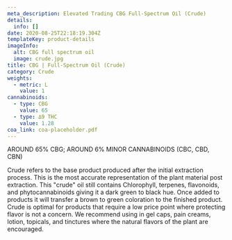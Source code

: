 ```yaml
---
meta_description: Elevated Trading CBG Full-Spectrum Oil (Crude)
details:
  info: []
date: 2020-08-25T22:18:19.304Z
templateKey: product-details
imageInfo:
  alt: CBG full spectrum oil
  image: crude.jpg
title: CBG | Full-Spectrum Oil (Crude)
category: Crude
weights:
  - metric: L
    value: 1
cannabinoids:
  - type: CBG
    value: 65
  - type: ∆9 THC
    value: 1.28
coa_link: coa-placeholder.pdf
---
```


AROUND 65% CBG; AROUND 6% MINOR CANNABINOIDS (CBC, CBD, CBN)

Crude refers to the base product produced after the initial extraction process. This is the most accurate representation of the plant material post extraction. This "crude" oil still contains Chlorophyll, terpenes, flavonoids, and phytocannabinoids giving it a dark green to black hue. Once added to products it will transfer a brown to green coloration to the finished product. Crude is optimal for products that require a low price point where protecting flavor is not a concern. We recommend using in gel caps, pain creams, lotion, topicals, and tinctures where the natural flavors of the plant are encouraged.

